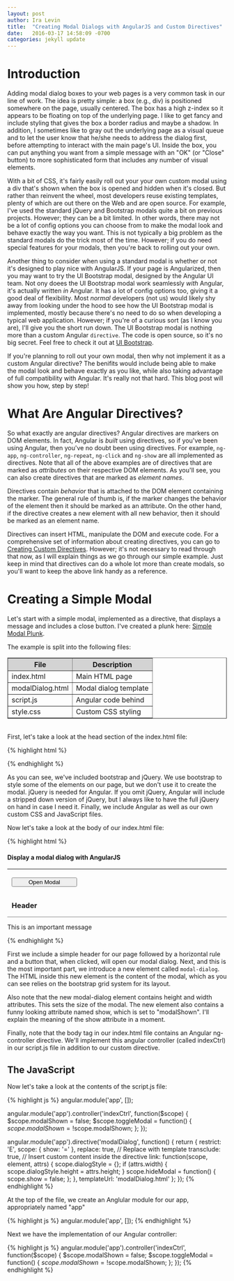 ```yaml
---
layout: post
author: Ira Levin
title:  "Creating Modal Dialogs with AngularJS and Custom Directives"
date:   2016-03-17 14:58:09 -0700
categories: jekyll update
---
```

# Introduction
Adding modal dialog boxes to your web pages is a very common task in our line of work.  The idea is pretty simple: a box (e.g., div) is positioned somewhere on the page, usually centered.  The box has a high z-index so it appears to be floating on top of the underlying page.  I like to get fancy and include styling that gives the box a border radius and maybe a shadow.  In addition, I sometimes like to gray out the underlying page as a visual queue and to let the user know that he/she needs to address the dialog first, before attempting to interact with the main page's UI.  Inside the box, you can put anything you want from a simple message with an "OK" (or "Close" button) to more sophisticated form that includes any number of visual elements.

With a bit of CSS, it's fairly easily roll out your your own custom modal using a div that's shown when the box is opened and hidden when it's closed.  But rather than reinvent the wheel, most developers reuse existing templates, plenty of which are out there on the Web and are open source.  For example, I've used the standard jQuery and Bootstrap modals quite a bit on previous projects.  However; they can be a bit limited.  In other words, there may not be a lot of config options you can choose from to make the modal look and behave exactly the way you want.  This is not typically a big problem as the standard modals do the trick most of the time.  However; if you do need special features for your modals, then you're back to rolling out your own.

Another thing to consider when using a standard modal is whether or not it's designed to play nice with AngularJS.  If your page is Angularized, then you may want to try the UI Bootstrap modal, designed by the Angular UI team.  Not ony doees the UI Bootstrap modal work seamlessly  *with* Angular, it's actually written *in* Angular.  It has a lot of config options too, giving it a good deal of flexibility.  Most *normal* developers (not us) would likely shy away from looking under the hood to see how the UI Bootstrap modal is implemented, mostly because there's no need to do so when developing a typical web application.  However; if you're of a curious sort (as I know you are), I'll give you the short run down.  The UI Bootstrap modal is nothing more than a custom Angular `directive`.  The code is open source, so it's no big secret.  Feel free to check it out at [UI Bootstrap][ui-bootstrap].

If you're planning to roll out your own modal, then why not implement it as a custom Angular directive?  The benifits would include being able to make the modal look and behave exactly as you like, while also taking advantage of full compatibility with Angular.  It's really not that hard.  This blog post will show you how, step by step!

# What Are Angular Directives?
So what exactly are angular directives?  Angular directives are markers on DOM elements.  In fact, Angular is *built* using directives, so if you've been using Angular, then you've no doubt been using directives.  For example, `ng-app`, `ng-controller`, `ng-repeat`, `ng-click` and `ng-show` are all implemented as directives.  Note that all of the above examples are of directives that are marked as *attributes* on their respective DOM elements.  As you'll see, you can also create directives that are marked as *element names*.

Directives contain *behavior* that is attached to the DOM element containing the marker.  The general rule of thumb is, if the marker changes the behavior of the element then it should be marked as an attribute.  On the other hand, if the directive creates a new element with all new behavior, then it should be marked as an element name.

Directives can insert HTML, manipulate the DOM and execute code.  For a comprehensive set of information about creating directives, you can go to [Creating Custom Directives][creating-custom-directives].  However; it's not necessary to read through that now, as I will explain things as we go through our simple example.  Just keep in mind that directives can do a whole lot more than create modals, so you'll want to keep the above link handy as a reference.

# Creating a Simple Modal
Let's start with a simple modal, implemented as a directive, that displays a message and includes a close button.  I've created a plunk here: [Simple Modal Plunk][simple-modal-plunk].

The example is split into the following files:

<table border="1">
	<thead style="background-color: lightgray">
		<th>File</th>
		<th>Description</th>
	</thead>
	<tbody>
		<tr>
			<td>index.html</td>
			<td>Main HTML page</td>
		</tr>
		<tr>
			<td>modalDialog.html</td>
			<td>Modal dialog template</td>
		</tr>
		<tr>
			<td>script.js</td>
			<td>Angular code behind</td>
		</tr>
		<tr>
			<td>style.css</td>
			<td>Custom CSS styling</td>
		</tr>
	</tbody>
</table><br />
First, let's take a look at the head section of the index.html file:

{% highlight html %}
<head>
  <link href="//maxcdn.bootstrapcdn.com/bootstrap/3.3.2/css/bootstrap.min.css" rel="stylesheet" data-semver="3.3.2" data-require="bootstrap@*" />
  <script src="http://code.jquery.com/jquery-2.1.4.min.js" data-semver="2.1.4" data-require="jquery@*"></script>
  <script src="//maxcdn.bootstrapcdn.com/bootstrap/3.3.2/js/bootstrap.min.js" data-semver="3.3.2" data-require="bootstrap@*"></script>
  <script data-require="angular.js@1.3.15" data-semver="1.3.15" src="https://code.angularjs.org/1.3.15/angular.js"></script>
  <link rel="stylesheet" href="style.css" />
  <script src="script.js"></script>
 </head>
{% endhighlight %}

As you can see, we've included bootstrap and jQuery.  We use bootstrap to style some of the elements on our page, but we don't use it to create the modal.  jQuery is needed for Angular.  If you omit jQuery, Angular will include a stripped down version of jQuery, but I always like to have the full jQuery on hand in case I need it.  Finally, we include Angular as well as our own custom CSS and JavaScript files.

Now let's take a look at the body of our index.html file:

{% highlight html %}
<body ng-controller="indexCtrl">
  <h4>Display a modal dialog with AngularJS</h4>
  <hr />
  <button ng-click="toggleModal()" class='btn btn-warning btn-sm' 
          style="margin: 5px 0px 10px 10px;width: 150px;">Open Modal</button><br />
	<!-- Angular JS Directive Modal -->
  <modal-dialog height="150px" width="750px" show="modalShown">
    <div class="row">
      <div class="col-md-12" style="padding: 0px 10px 0px 10px;border-bottom: 1px solid grey;">
        <h3>Header</h3>
      </div>
    </div>
    <div class="row">
      <div class="col-md-12">
        <p>This is an important message</p>
      </div>
    </div>
   </modal-dialog>
</body>
{% endhighlight %}

First we include a simple header for our page followed by a horizontal rule and a button that, when clicked, will open our modal dialog.  Next, and this is the most important part, we introduce a new element called `modal-dialog`.  The HTML inside this new element is the content of the modal, which as you can see relies on the bootstrap grid system for its layout.

Also note that the new modal-dialog element contains height and width attributes.  This sets the size of the modal.  The new element also contains a funny looking attribute named show, which is set to "modalShown".  I'll explain the meaning of the show attribute in a moment.

Finally, note that the body tag in our index.html file contains an Angular ng-controller directive.  We'll implement this angular controller (called indexCtrl) in our script.js file in addition to our custom directive.

## The JavaScript

Now let's take a look at the contents of the script.js file:

{% highlight js %}
angular.module('app', []);

angular.module('app').controller('indexCtrl', function($scope) {
  $scope.modalShown = false;
  $scope.toggleModal = function() {
    $scope.modalShown = !$scope.modalShown;
  };
});

angular.module('app').directive('modalDialog', function() {
  return {
    restrict: 'E',
    scope: {
      show: '='
    },
    replace: true, // Replace with template
    transclude: true, // Insert custom content inside the directive
    link: function(scope, element, attrs) {
      scope.dialogStyle = {};
      if (attrs.width) {
        scope.dialogStyle.height = attrs.height;
      }
      scope.hideModal = function() {
        scope.show = false;
      };
    },
    templateUrl: 'modalDialog.html'
  };
});
{% endhighlight %}

At the top of the file, we create an Anglular module for our app, appropriately named "app"

{% highlight js %}
angular.module('app', []);
{% endhighlight %}

Next we have the implementation of our Angular controller:

{% highlight js %}
angular.module('app').controller('indexCtrl', function($scope) {
  $scope.modalShown = false;
  $scope.toggleModal = function() {
    $scope.modalShown = !$scope.modalShown;
  };
});
{% endhighlight %}



[ui-bootstrap]: https://angular-ui.github.io/bootstrap/
[creating-custom-directives]: https://docs.angularjs.org/guide/directive
[simple-modal-plunk]: http://plnkr.co/edit/3DvMp4OoZLNaMvJQlO4C
